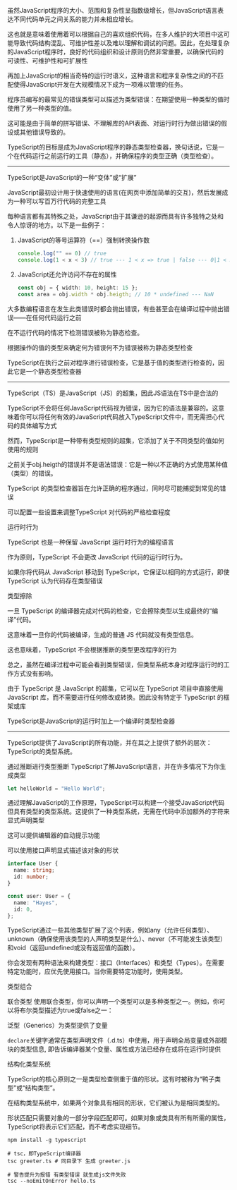 虽然JavaScript程序的大小、范围和复杂性呈指数级增长，但JavaScript语言表达不同代码单元之间关系的能力并未相应增长。

这也就是意味着使用着可以根据自己的喜欢组织代码，在多人维护的大项目中这可能导致代码结构混乱、可维护性差以及难以理解和调试的问题。因此，在处理复杂的JavaScript程序时，良好的代码组织和设计原则仍然非常重要，以确保代码的可读性、可维护性和可扩展性

再加上JavaScript的相当奇特的运行时语义，这种语言和程序复杂性之间的不匹配使得JavaScript开发在大规模情况下成为一项难以管理的任务。

程序员编写的最常见的错误类型可以描述为类型错误：在期望使用一种类型的值时使用了另一种类型的值。

这可能是由于简单的拼写错误、不理解库的API表面、对运行时行为做出错误的假设或其他错误导致的。

TypeScript的目标是成为JavaScript程序的静态类型检查器，换句话说，它是一个在代码运行之前运行的工具（静态），并确保程序的类型正确（类型检查）。

---

TypeScript是JavaScript的一种“变体”或“扩展”

JavaScript最初设计用于快速使用的语言(在网页中添加简单的交互)，然后发展成为一种可以写百万行代码的完整工具

每种语言都有其特殊之处，JavaScript由于其谦逊的起源而具有许多独特之处和令人惊讶的地方。以下是一些例子：

1. JavaScript的等号运算符（==）强制转换操作数

   ```ts
   console.log("" == 0) // true
   console.log(1 < x < 3) // true --- 1 < x => true | false --- 0|1 < 3 --- true
   ```

2. JavaScript还允许访问不存在的属性

   ```ts
   const obj = { width: 10, height: 15 };
   const area = obj.width * obj.heigth; // 10 * undefined --- NaN
   ```

大多数编程语言在发生此类错误时都会抛出错误，有些甚至会在编译过程中抛出错误——在任何代码运行之前

在不运行代码的情况下检测错误被称为静态检查。

根据操作的值的类型来确定何为错误何不为错误被称为静态类型检查

TypeScript在执行之前对程序进行错误检查，它是基于值的类型进行检查的，因此它是一个静态类型检查器

---

TypeScript（TS）是JavaScript（JS）的超集，因此JS语法在TS中是合法的

TypeScript不会将任何JavaScript代码视为错误，因为它的语法是兼容的。这意味着你可以将任何有效的JavaScript代码放入TypeScript文件中，而无需担心代码的具体编写方式



然而，TypeScript是一种带有类型规则的超集，它添加了关于不同类型的值如何使用的规则

之前关于obj.heigth的错误并不是语法错误：它是一种以不正确的方式使用某种值（类型）的错误。



TypeScript 的类型检查器旨在允许正确的程序通过，同时尽可能捕捉到常见的错误

可以配置一些设置来调整TypeScript 对代码的严格检查程度



运行时行为

TypeScript 也是一种保留 JavaScript 运行时行为的编程语言

作为原则，TypeScript 不会更改 JavaScript 代码的运行时行为。

如果你将代码从 JavaScript 移动到 TypeScript，它保证以相同的方式运行，即使 TypeScript 认为代码存在类型错误



类型擦除

一旦 TypeScript 的编译器完成对代码的检查，它会擦除类型以生成最终的“编译”代码。

这意味着一旦你的代码被编译，生成的普通 JS 代码就没有类型信息。

这也意味着，TypeScript 不会根据推断的类型更改程序的行为

总之，虽然在编译过程中可能会看到类型错误，但类型系统本身对程序运行时的工作方式没有影响。



由于 TypeScript 是 JavaScript 的超集，它可以在 TypeScript 项目中直接使用 JavaScript 库，而不需要进行任何修改或转换。因此没有特定于 TypeScript 的框架或库



TypeScript是JavaScript的运行时加上一个编译时类型检查器

----

TypeScript提供了JavaScript的所有功能，并在其之上提供了额外的层次：TypeScript的类型系统。



通过推断进行类型推断
TypeScript了解JavaScript语言，并在许多情况下为你生成类型

```ts
let helloWorld = "Hello World";
```

通过理解JavaScript的工作原理，TypeScript可以构建一个接受JavaScript代码但具有类型的类型系统。这提供了一种类型系统，无需在代码中添加额外的字符来显式声明类型

这可以提供编辑器的自动提示功能



可以使用接口声明显式描述该对象的形状

```ts
interface User {
  name: string;
  id: number;
}

const user: User = {
  name: "Hayes",
  id: 0,
};
```



TypeScript通过一些其他类型扩展了这个列表，例如any（允许任何类型）、unknown（确保使用该类型的人声明类型是什么）、never（不可能发生该类型）和void（返回undefined或没有返回值的函数）。

你会发现有两种语法来构建类型：接口（Interfaces）和类型（Types）。在需要特定功能时，应优先使用接口。当你需要特定功能时，使用类型。



类型组合

联合类型
使用联合类型，你可以声明一个类型可以是多种类型之一。例如，你可以将布尔类型描述为true或false之一：



泛型（Generics）为类型提供了变量



`declare`关键字通常在类型声明文件（.d.ts）中使用，用于声明全局变量或外部模块的类型信息, 即告诉编译器某个变量、属性或方法已经存在或将在运行时提供



结构化类型系统

TypeScript的核心原则之一是类型检查侧重于值的形状。这有时被称为“鸭子类型”或“结构类型”。

在结构类型系统中，如果两个对象具有相同的形状，它们被认为是相同类型的。

形状匹配只需要对象的一部分字段匹配即可。如果对象或类具有所有所需的属性，TypeScript将表示它们匹配，而不考虑实现细节。



```shell
npm install -g typescript

# tsc，即TypeScript编译器
tsc greeter.ts # 同目录下 生成 greeter.js

# 警告提升为报错 有类型错误 就生成js文件失败
tsc --noEmitOnError hello.ts
```




